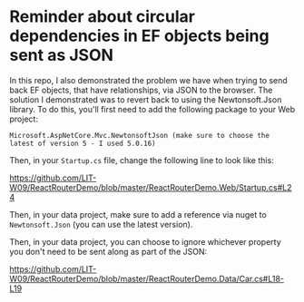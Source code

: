 # Reminder about circular dependencies in EF objects being sent as JSON

In this repo, I also demonstrated the problem we have when trying to send back EF objects, that have relationships, via JSON to the browser. The solution I demonstrated 
was to revert back to using the Newtonsoft.Json library. To do this, you'll first need to add the following package to your Web project:

```
Microsoft.AspNetCore.Mvc.NewtonsoftJson (make sure to choose the latest of version 5 - I used 5.0.16)
```

Then, in your `Startup.cs` file, change the following line to look like this:

https://github.com/LIT-W09/ReactRouterDemo/blob/master/ReactRouterDemo.Web/Startup.cs#L24

Then, in your data project, make sure to add a reference via nuget to `Newtonsoft.Json` (you can use the latest version).

Then, in your data project, you can choose to ignore whichever property you don't need to be sent along as part of the JSON:

https://github.com/LIT-W09/ReactRouterDemo/blob/master/ReactRouterDemo.Data/Car.cs#L18-L19
